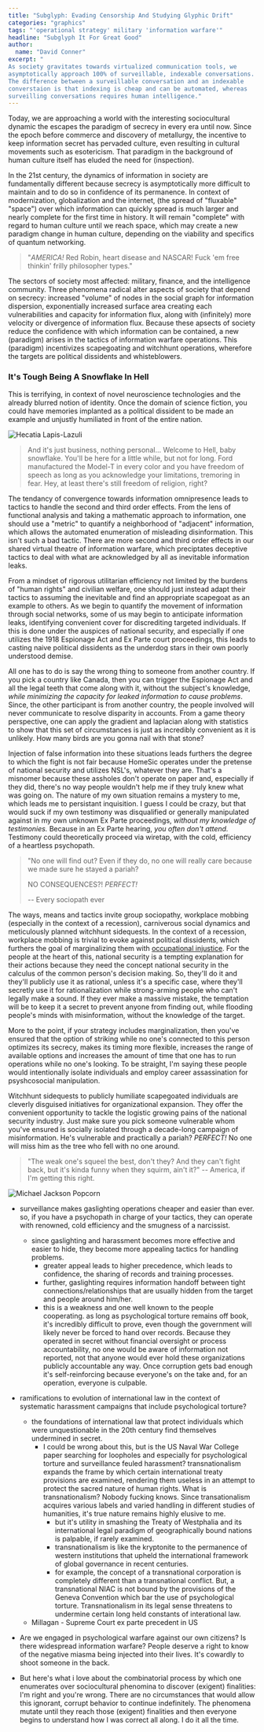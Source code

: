 ```yaml
---
title: "Subglyph: Evading Censorship And Studying Glyphic Drift"
categories: "graphics"
tags: "'operational strategy' military 'information warfare'"
headline: "Subglyph It For Great Good"
author:
  name: "David Conner"
excerpt: "
As society gravitates towards virtualized communication tools, we
asymptotically approach 100% of surveillable, indexable conversations.
The difference between a surveillable conversation and an indexable
converstaion is that indexing is cheap and can be automated, whereas
surveilling conversations requires human intelligence."
---
```


Today, we are approaching a world with the interesting sociocultural
dynamic the escapes the paradigm of secrecy in every era until
now. Since the epoch before commerce and discovery of metallurgy, the
incentive to keep information secret has pervaded culture, even
resulting in cultural movements such as esotericism. That paradigm in
the background of human culture itself has eluded the need for
(inspection).

In the 21st century, the dynamics of information in society are
fundamentally different because secrecy is asymptotically more
difficult to maintain and to do so in confidence of its permanence. In
context of modernization, globalization and the internet, (the spread
of "fluxable" "space") over which information can quickly spread is
much larger and nearly complete for the first time in history. It will
remain "complete" with regard to human culture until we reach space,
which may create a new paradigm change in human culture, depending on
the viability and specifics of quantum networking.

> "*AMERICA!* Red Robin, heart disease and NASCAR! Fuck 'em free
> thinkin' frilly philosopher types."

The sectors of society most affected: military, finance, and the
intelligence community. Three phenomena radical alter aspects of
society that depend on secrecy: increased "volume" of nodes in the
social graph for information dispersion, exponentially increased
surface area creating each vulnerabilities and capacity for
information flux, along with (infinitely) more velocity or divergence
of information flux. Because these apsects of society reduce the
confidence with which information can be contained, a new (paradigm)
arises in the tactics of information warfare operations. This
(paradigm) incentivizes scapegoating and witchhunt operations,
wherefore the targets are political dissidents and whisteblowers.

### It's Tough Being A Snowflake In Hell

This is terrifying, in context of novel neuroscience technologies and
the already blurred notion of identity. Once the domain of science
fiction, you could have memories implanted as a political dissident to
be made an example and unjustly humiliated in front of the entire
nation.

![Hecatia Lapis-Lazuli]()

> And it's just business, nothing personal... Welcome to Hell, baby
> snowflake. You'll be here for a little while, but not for long. Ford
> manufactured the Model-T in every color and you have freedom of
> speech as long as you acknowledge your limitations, tremoring in
> fear. Hey, at least there's still freedom of religion, right?

The tendancy of convergence towards information omnipresence leads to
tactics to handle the second and third order effects. From the lens of
functional analysis and taking a mathematic approach to information,
one should use a "metric" to quantify a neighborhood of "adjacent"
information, which allows the automated enumeration of misleading
disinformation. This isn't such a bad tactic. There are more second
and third order effects in our shared virtual theatre of information
warfare, which preciptates deceptive tactics to deal with what are
acknowledged by all as inevitable information leaks.

From a mindset of rigorous utilitarian efficiency not limited by the
burdens of "human rights" and civilian welfare, one should just
instead adapt their tactics to assuming the inevitable and find an
appropriate scapegoat as an example to others. As we begin to quantify
the movement of information through social networks, some of us may
begin to anticipate information leaks, identifying convenient cover
for discrediting targeted individuals. If this is done under the
auspices of national security, and especially if one utilizes the 1918
Espionage Act and Ex Parte court proceedings, this leads to casting
naive political dissidents as the underdog stars in their own poorly
understood demise.

All one has to do is say the wrong thing to someone from another
country. If you pick a country like Canada, then you can trigger the
Espionage Act and all the legal teeth that come along with it, without
the subject's knowledge, *while minimizing the capacity for leaked
information to cause problems*. Since, the other participant is from
another country, the people involved will never communicate to resolve
disparity in accounts. From a game theory perspective, one can apply
the gradient and laplacian along with statistics to show that this set
of circumstances is just as incredibly convenient as it is
unlikely. How many birds are you gonna nail with that stone?

Injection of false information into these situations leads furthers
the degree to which the fight is not fair because HomeSic operates
under the pretense of national security and utilizes NSL's, whatever
they are. That's a misnomer because these assholes don't operate on
paper and, especially if they did, there's no way people wouldn't help
me if they truly knew what was going on. The nature of my own
situation remains a mystery to me, which leads me to persistant
inquisition. I guess I could be crazy, but that would suck if my own
testimony was disqualified or generally manipulated against in my own
unknown Ex Parte proceedings, *without my knowledge of testimonies.*
Because in an Ex Parte hearing, *you often don't attend.* Testimony
could theoretically proceed via wiretap, with the cold, efficiency of
a heartless psychopath.

> "No one will find out? Even if they do, no one will really care
> because we made sure he stayed a pariah?
>
> NO CONSEQUENCES?! *PERFECT!*
>
> -- Every sociopath ever

The ways, means and tactics invite group sociopathy, workplace mobbing
(especially in the context of a recession), carniverous social
dynamics and meticulously planned witchhunt sidequests. In the context
of a recession, workplace mobbing is trivial to evoke against
political dissidents, which furthers the goal of marginalizing them
with [occupational injustice](). For the people at the heart of this,
national security is a tempting explanation for their actions because
they need the concept national security in the calculus of the common
person's decision making. So, they'll do it and they'll publicly use
it as rational, unless it's a specific case, where they'll secretly
use it for rationalization while strong-arming people who can't
legally make a sound. If they ever make a massive mistake, the
temptation will be to keep it a secret to prevent anyone from finding
out, while flooding people's minds with misinformation, without the
knowledge of the target.

More to the point, if your strategy includes marginalization, then
you've ensured that the option of striking while no one's connected to
this person optimizes its secrecy, makes its timing more flexible,
increases the range of available options and increases the amount of
time that one has to run operations while no one's looking. To be
straight, I'm saying these people would intentionally isolate
individuals and employ career assassination for psyshcosocial
manipulation.

Witchhunt sidequests to publicly humiliate scapegoated individuals are
cleverly disguised initiatives for organizational expansion. They
offer the convenient opportunity to tackle the logistic growing pains
of the national security industry. Just make sure you pick someone
vulnerable whom you've ensured is socially isolated through a
decade-long campaign of misinformation. He's vulnerable and
practically a pariah?  *PERFECT!* No one will miss him as the tree who
fell with no one around.

> "The weak one's squeel the best, don't they? And they can't fight
> back, but it's kinda funny when they squirm, ain't it?" -- America,
> if I'm getting this right.

![Michael Jackson Popcorn]()

- surveillance makes gaslighting operations cheaper and easier than
  ever. so, if you have a psychopath in charge of your tactics, they
  can operate with renowned, cold efficiency and the smugness of a
  narcissist.
  - since gaslighting and harassment becomes more effective and easier
    to hide, they become more appealing tactics for handling problems.
    - greater appeal leads to higher precedence, which leads to
      confidence, the sharing of records and training processes.
    - further, gaslighting requires information handoff between tight
      connections/relationships that are usually hidden from the
      target and people around him/her.
    - this is a weakness and one well known to the people
      cooperating. as long as psychological torture remains off book,
      it's incredibly difficult to prove, even though the government
      will likely never be forced to hand over records. Because they
      operated in secret without financial oversight or process
      accountability, no one would be aware of information not
      reported, not that anyone would ever hold these organizations
      publicly accountable any way. Once corruption gets bad enough
      it's self-reinforcing because everyone's on the take and, for an
      operation, everyone is culpable.

- ramifications to evolution of international law in the context of
  systematic harassment campaigns that include psychological torture?
  - the foundations of international law that protect individuals
    which were unquestionable in the 20th century find themselves
    undermined in secret.
    - I could be wrong about this, but is the US Naval War College
      paper searching for loopholes and especially for psychological
      torture and surveillance feuled harassment? transnationalism
      expands the frame by which certain international treaty
      provisions are examined, rendering them useless in an attempt to
      protect the sacred nature of human rights. What is
      transnationalism? Nobody fucking knows. Since transationalism
      acquires various labels and varied handling in different studies
      of humanities, it's true nature remains highly elusive to me.
      - but it's utility in smashing the Treaty of Westphalia and its
        international legal paradigm of geographically bound nations
        is palpable, if rarely examined.
      - transnationalism is like the kryptonite to the permanence of
        western institutions that upheld the international framework
        of global governance in recent centuries.
      - for example, the concept of a transnational corporation is
        completely different than a transnational conflict. But, a
        transnational NIAC is not bound by the provisions of the
        Geneva Convention which bar the use of psychological
        torture. Transnationalism in its legal sense threatens to
        undermine certain long held constants of interational law.
  - Millagan - Supreme Court ex parte precedent in US
- Are we engaged in psychological warfare against our own citizens?
  Is there widespread information warfare? People deserve a right to
  know of the negative miasma being injected into their lives. It's
  cowardly to shoot someone in the back.

- But here's what i love about the combinatorial process by which one
  enumerates over sociocultural phenomina to discover (exigent)
  finalities: I'm right and you're wrong. There are no circumstances
  that would allow this ignorant, corrupt behavior to continue
  indefinitely. The phenomena mutate until they reach those (exigent)
  finalities and then everyone begins to understand how I was correct
  all along. I do it all the time.

